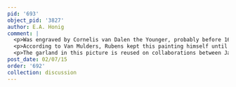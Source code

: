 ```yaml
---
pid: '693'
object_pid: '3827'
author: E.A. Honig
comment: |
  <p>Was engraved by Cornelis van Dalen the Younger, probably before 1648, without Jan's garland (See Schuckman 1995, "Hollstein" V., #23).</p>
  <p>According to Van Mulders, Rubens kept this painting himself until 1624 when it went to Prince Wadislas of Poland and then to the Duke of Buckingham.</p>
  <p>The garland in this picture is reused on collaborations between Jan and Van Balen. Although no drawing for this garland survives, the one that does (Antwerp, Plantin-Moretus, inv. D.IX.23) confirms (unsurprisingly) that Jan’s garlands were meant to be replicated using detailed drawn studies.</p>
post_date: 02/07/15
order: '692'
collection: discussion
---
```


